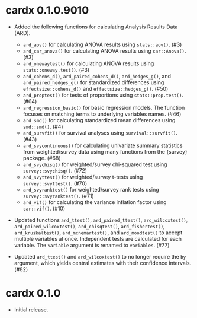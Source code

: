 # cardx 0.1.0.9010

* Added the following functions for calculating Analysis Results Data (ARD).
  - `ard_aov()` for calculating ANOVA results using `stats::aov()`. (#3)
  - `ard_car_anova()` for calculating ANOVA results using `car::Anova()`. (#3)
  - `ard_onewaytest()` for calculating ANOVA results using `stats::oneway.test()`. (#3)
  - `ard_cohens_d()`, `ard_paired_cohens_d()`, `ard_hedges_g()`, and `ard_paired_hedges_g()` for standardized differences using `effectsize::cohens_d()` and `effectsize::hedges_g()`. (#50)
  - `ard_proptest()` for tests of proportions using `stats::prop.test()`. (#64)
  - `ard_regression_basic()` for basic regression models. The function focuses on matching terms to underlying variables names. (#46)
  - `ard_smd()` for calculating standardized mean differences using `smd::smd()`. (#4)
  - `ard_survfit()` for survival analyses using `survival::survfit()`. (#43)
  - `ard_svycontinuous()` for calculating univariate summary statistics from weighted/survey data using many functions from the {survey} package. (#68)
  - `ard_svychisq()` for weighted/survey chi-squared test using `survey::svychisq()`. (#72)
  - `ard_svyttest()` for weighted/survey t-tests using `survey::svyttest()`. (#70)
  - `ard_svyranktest()` for weighted/survey rank tests using `survey::svyranktest()`. (#71)
  - `ard_vif()` for calculating the variance inflation factor using `car::vif()`. (#10)

* Updated functions `ard_ttest()`, `ard_paired_ttest()`, `ard_wilcoxtest()`, `ard_paired_wilcoxtest()`, `ard_chisqtest()`, `ard_fishertest()`, `ard_kruskaltest()`, `ard_mcnemartest()`, and `ard_moodtest()` to accept multiple variables at once. Independent tests are calculated for each variable. The `variable` argument is renamed to `variables`. (#77)

* Updated `ard_ttest()` and `ard_wilcoxtest()` to no longer require the `by` argument, which yields central estimates with their confidence intervals. (#82)

# cardx 0.1.0

* Initial release.
